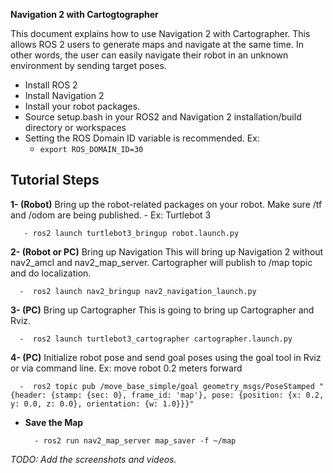 

**Navigation 2 with Cartogtographer**

This document explains how to use Navigation 2  with Cartographer. This allows ROS 2 users to generate maps and navigate at the same time. In other words, the user can easily navigate their robot in an unknown environment by sending target poses.

- Install ROS 2
- Install Navigation 2
- Install your robot packages. 
- Source setup.bash in your ROS2 and Navigation 2 installation/build directory or workspaces
- Setting the ROS Domain ID variable is recommended. Ex:
    - `export ROS_DOMAIN_ID=30`

## Tutorial Steps

**1- (Robot)**  Bring up the robot-related packages on your robot. 
Make sure /tf and /odom are being published.
         - Ex: Turtlebot 3
            
       - ros2 launch turtlebot3_bringup robot.launch.py
    
**2- (Robot or PC)** Bring up Navigation
This will bring up Navigation 2 without nav2_amcl and nav2_map_server. Cartographer will publish to /map topic and do localization.
             
      -  ros2 launch nav2_bringup nav2_navigation_launch.py

   **3- (PC)** Bring up Cartographer
   This is going to bring up Cartographer and Rviz.
   
      -  ros2 launch turtlebot3_cartographer cartographer.launch.py
          
   **4- (PC)** Initialize robot pose and send goal poses using the goal tool in Rviz or via command line. 
    Ex: move robot 0.2 meters forward 
    
      -  ros2 topic pub /move_base_simple/goal geometry_msgs/PoseStamped "{header: {stamp: {sec: 0}, frame_id: 'map'}, pose: {position: {x: 0.2, y: 0.0, z: 0.0}, orientation: {w: 1.0}}}"

- **Save the Map**

        - ros2 run nav2_map_server map_saver -f ~/map


*TODO: Add the screenshots and videos.*
